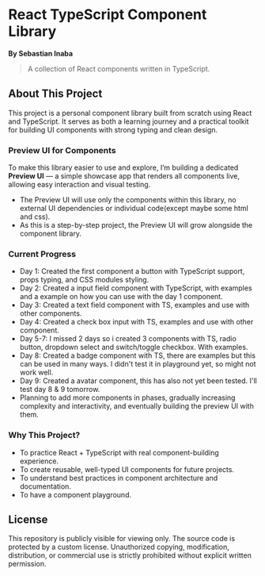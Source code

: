 # React TypeScript Component Library
**By Sebastian Inaba**

> A collection of React components written in TypeScript.

## About This Project

This project is a personal component library built from scratch using React and TypeScript. It serves as both a learning journey and a practical toolkit for building UI components with strong typing and clean design.

### Preview UI for Components

To make this library easier to use and explore, I’m building a dedicated **Preview UI** — a simple showcase app that renders all components live, allowing easy interaction and visual testing. 

- The Preview UI will use only the components within this library, no external UI dependencies or individual code(except maybe some html and css).
- As this is a step-by-step project, the Preview UI will grow alongside the component library.

### Current Progress

- Day 1: Created the first component a button with TypeScript support, props typing, and CSS modules styling.
- Day 2: Created a input field component with TypeScript, with examples and a example on how you can use with the day 1 component.
- Day 3: Created a text field component with TS, examples and use with other components.
- Day 4: Created a check box input with TS, examples and use with other component.
- Day 5-7: I missed 2 days so i created 3 components with TS, radio button, dropdown select and switch/toggle checkbox. With examples.
- Day 8: Created a badge component with TS, there are examples but this can be used in many ways. I didn't test it in playground yet, so might not work well.
- Day 9: Created a avatar component, this has also not yet been tested. I'll test day 8 & 9 tomorrow.
- Planning to add more components in phases, gradually increasing complexity and interactivity, and eventually building the preview UI with them.

### Why This Project?

- To practice React + TypeScript with real component-building experience.
- To create reusable, well-typed UI components for future projects.
- To understand best practices in component architecture and documentation.
- To have a component playground.

## License

This repository is publicly visible for viewing only. The source code is protected by a custom license.
Unauthorized copying, modification, distribution, or commercial use is strictly prohibited without explicit written permission.